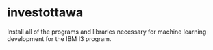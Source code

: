 # investottawa
Install all of the programs and libraries necessary for machine learning development for the IBM I3 program.
